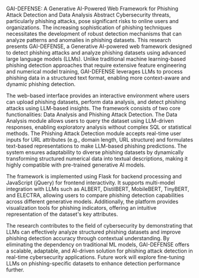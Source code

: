 GAI-DEFENSE: A Generative AI-Powered Web Framework for Phishing Attack Detection and Data Analysis
Abstract
Cybersecurity threats, particularly phishing attacks, pose significant risks to online users and organizations. The increasing sophistication of phishing techniques necessitates the development of robust detection mechanisms that can analyze patterns and anomalies in phishing datasets. This research presents GAI-DEFENSE, a Generative AI-powered web framework designed to detect phishing attacks and analyze phishing datasets using advanced large language models (LLMs). Unlike traditional machine learning-based phishing detection approaches that require extensive feature engineering and numerical model training, GAI-DEFENSE leverages LLMs to process phishing data in a structured text format, enabling more context-aware and dynamic phishing detection.

The web-based interface provides an interactive environment where users can upload phishing datasets, perform data analysis, and detect phishing attacks using LLM-based insights. The framework consists of two core functionalities: Data Analysis and Phishing Attack Detection. The Data Analysis module allows users to query the dataset using LLM-driven responses, enabling exploratory analysis without complex SQL or statistical methods. The Phishing Attack Detection module accepts real-time user inputs for URL attributes (e.g., domain length, URL structure) and formulates text-based representations to make LLM-based phishing predictions. The system ensures adaptability to diverse phishing datasets by dynamically transforming structured numerical data into textual descriptions, making it highly compatible with pre-trained generative AI models.

The framework is implemented using Flask for backend processing and JavaScript (jQuery) for frontend interactivity. It supports multi-model integration with LLMs such as ALBERT, DistilBERT, MobileBERT, TinyBERT, and ELECTRA, allowing users to compare phishing detection capabilities across different generative models. Additionally, the platform provides visualization tools for phishing indicators, offering an intuitive representation of the dataset's key attributes.

The research contributes to the field of cybersecurity by demonstrating that LLMs can effectively analyze structured phishing datasets and improve phishing detection accuracy through contextual understanding. By eliminating the dependency on traditional ML models, GAI-DEFENSE offers a scalable, adaptable, and AI-driven solution for phishing attack detection in real-time cybersecurity applications. Future work will explore fine-tuning LLMs on phishing-specific datasets to enhance detection performance further.
